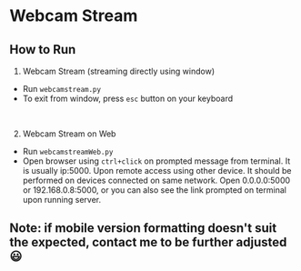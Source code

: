 # Webcam Stream

## How to Run
1. Webcam Stream (streaming directly using window)
- Run ```webcamstream.py```
- To exit from window, press ```esc``` button on your keyboard
<br>

2. Webcam Stream on Web
- Run ```webcamstreamWeb.py```
- Open browser using ```ctrl+click``` on prompted message from terminal. It is usually ip:5000.
 Upon remote access using other device. It should be performed on devices connected on same network.
 Open 0.0.0.0:5000 or 192.168.0.8:5000, or you can also see the link prompted on terminal upon running server.

## Note: if mobile version formatting doesn't suit the expected, contact me to be further adjusted 😃 